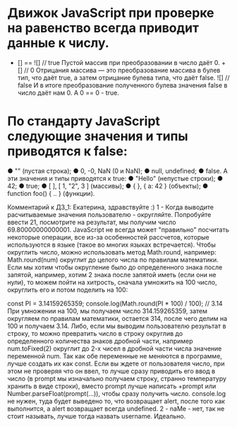 # Движок JavaScript при проверке на равенство всегда приводит данные к числу.

* [] == ![] // true
Пустой массив при преобразовании в число даёт 0.
+[] // 0
Отрицания массива — это преобразование массива в булев тип, что даёт true, а
затем отрицание булева типа, что даёт false.
![] // false
И в итоге преобразование полученного булева значения false в число даёт нам 0.
А 0 == 0 - true.

# По стандарту JavaScript следующие значения и типы приводятся к false:
● "" (пустая строка);
● 0, -0, NaN (0 и NaN);
● null, undefined;
● false.
А эти значения и типы приводятся к true:
● "Hello" (непустые строки);
● 42;
● true;
● [ ], [ 1, "2", 3 ] (массивы);
● { }, { a: 42 } (объекты);
● function foo() { .. } (функции).

Комментарий к ДЗ_1:
Екатерина, здравствуйте :)
1 - Когда выводите расчитываемые значения пользователю - округляйте. Попробуйте ввести 21, посмотрите на результат, мы получим число 69.80000000000001. JavaScript не всегда может "правильно" посчитать некоторые операции, все из-за особенностей рассчетов, которые используются в языке (такое во многих языках встречается). Чтобы округлить число, можно использовать метод Math.round, например:
Math.round(num) округлит до целого числа по правилам математики.
Если мы хотим чтобы округление было до определенного знака после запятой, например, хотим 2 знака после запятой иметь (если они не нули), то можем пойти на хитрость, сначала умножить на 100 число, округлить его и потом поделить на 100:

const PI = 3.14159265359;
console.log(Math.round(PI * 100) / 100); // 3.14
При умножении на 100, мы получаем число 314.159265359, затем округляем по правилам математики, остается 314, после чего делим на 100 и получаем 3.14.
Либо, если мы выводим пользователю результат в строку, то можно превратить число в строку округлив до определенного количества знаков дробной части, например num.toFixed(2) округлит до 2-х чисел в дробной части числа значение переменной num.
Так как обе переменные не меняются в программе, лучше создать их как const.
Если вы ждете от пользователя число, при этом не проверяя что он ввел, то лучше сразу приводить его ввод в число (в prompt мы изначально получаем строку, странно температуру хранить в виде строки), вместо prompt лучше написать +prompt или Number.parseFloat(prompt(...)), чтобы сразу получить число.
console.log не нужен, туда будет выведено то, что возвращает alert, после того как выполнится, а alert возвращает всегда undefined.
2 - naMe - нет, так не стоит называть, лучше тогда назвать username.
Идеально.


